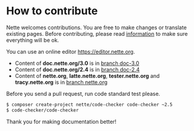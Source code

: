 How to contribute
=================

Nette welcomes contributions. You are free to make changes or translate existing
pages. Before contributing, please read [information](https://nette.org/writing)
to make sure everything will be ok.

You can use an online editor https://editor.nette.org.

- Content of **doc.nette.org/3.0** is in [branch doc-3.0](https://github.com/nette/docs/tree/doc-3.0)
- Content of **doc.nette.org/2.4** is in [branch doc-2.4](https://github.com/nette/docs/tree/doc-2.4)
- Content of **nette.org**, **latte.nette.org**, **tester.nette.org** and **tracy.nette.org** is in [branch nette.org](https://github.com/nette/docs/tree/nette.org)

Before you send a pull request, run code standard test please.

```sh
$ composer create-project nette/code-checker code-checker ~2.5
$ code-checker/code-checker
```

Thank you for making documentation better!
